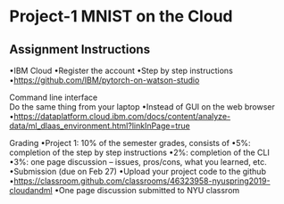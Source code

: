 # Project-1 MNIST on the Cloud

## Assignment Instructions
•IBM Cloud
•Register the account
•Step by step instructions
•https://github.com/IBM/pytorch-on-watson-studio

Command line interface    
Do the same thing from your laptop
•Instead of GUI on the web browser
•https://dataplatform.cloud.ibm.com/docs/content/analyze-data/ml_dlaas_environment.html?linkInPage=true

Grading
•Project 1: 10% of the semester grades, consists of
•5%: completion of the step by step instructions
•2%: completion of the CLI
•3%: one page discussion – issues, pros/cons, what you learned, etc.
•Submission (due on Feb 27)
•Upload your project code to the github
•https://classroom.github.com/classrooms/46323958-nyuspring2019-cloudandml
•One page discussion submitted to NYU classrom
